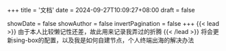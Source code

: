 +++
title = '文档'
date = 2024-09-27T10:09:27+08:00
draft = false

showDate = false
showAuthor = false
invertPagination = false
+++
{{< lead >}}
由于本人比较懒记性还差，故此用来记录我弄过的折腾
{{< /lead >}}
将会更新sing-box的配置，以及我是如何自建节点，个人终端出海的解决办法